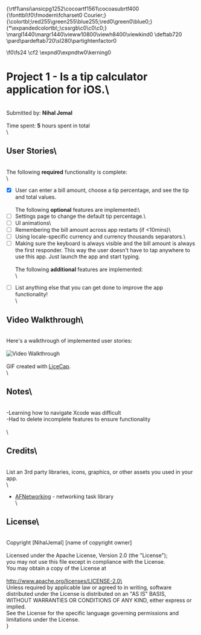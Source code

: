 {\rtf1\ansi\ansicpg1252\cocoartf1561\cocoasubrtf400
{\fonttbl\f0\fmodern\fcharset0 Courier;}
{\colortbl;\red255\green255\blue255;\red0\green0\blue0;}
{\*\expandedcolortbl;;\cssrgb\c0\c0\c0;}
\margl1440\margr1440\vieww10800\viewh8400\viewkind0
\deftab720
\pard\pardeftab720\sl280\partightenfactor0

\f0\fs24 \cf2 \expnd0\expndtw0\kerning0
# Project 1 - **Is a tip calculator application for iOS.**\
\
Submitted by: **Nihal Jemal**\
\
Time spent: **5** hours spent in total\
\
## User Stories\
\
The following **required** functionality is complete:\
\
* [X] User can enter a bill amount, choose a tip percentage, and see the tip and total values.\
\
The following **optional** features are implemented:\
* [ ] Settings page to change the default tip percentage.\
* [ ] UI animations\
* [ ] Remembering the bill amount across app restarts (if <10mins)\
* [ ] Using locale-specific currency and currency thousands separators.\
* [ ] Making sure the keyboard is always visible and the bill amount is always the first responder. This way the user doesn't have to tap anywhere to use this app. Just launch the app and start typing.\
\
The following **additional** features are implemented:\
\
- [ ] List anything else that you can get done to improve the app functionality!\
\
## Video Walkthrough\
\
Here's a walkthrough of implemented user stories:\
\
<img src='{\field{\*\fldinst{HYPERLINK "https://i.imgur.com/qjnmV24.gif"}}{\fldrslt https://i.imgur.com/qjnmV24.gif}}' title='Video Walkthrough' width='' alt='Video Walkthrough' />\
\
GIF created with [LiceCap](http://www.cockos.com/licecap/).\
\
## Notes\
\
-Learning how to navigate Xcode was difficult\
-Had to delete incomplete features to ensure functionality\
\
\
## Credits\
\
List an 3rd party libraries, icons, graphics, or other assets you used in your app.\
\
- [AFNetworking](https://github.com/AFNetworking/AFNetworking) - networking task library\
\
## License\
\
    Copyright [NihalJemal] [name of copyright owner]\
\
    Licensed under the Apache License, Version 2.0 (the "License");\
    you may not use this file except in compliance with the License.\
    You may obtain a copy of the License at\
\
        http://www.apache.org/licenses/LICENSE-2.0\
\
    Unless required by applicable law or agreed to in writing, software\
    distributed under the License is distributed on an "AS IS" BASIS,\
    WITHOUT WARRANTIES OR CONDITIONS OF ANY KIND, either express or implied.\
    See the License for the specific language governing permissions and\
    limitations under the License.\
}